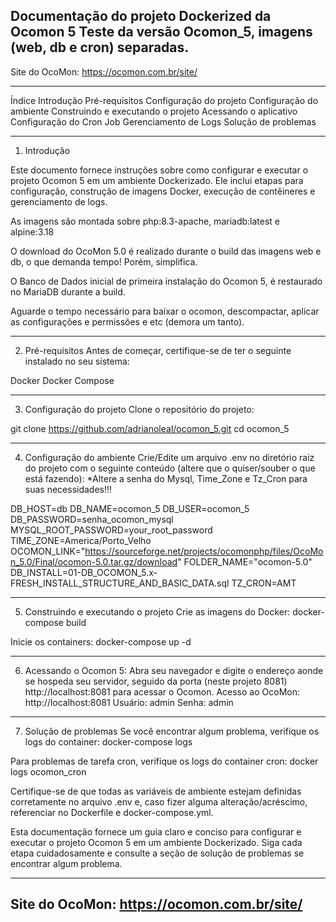 Documentação do projeto Dockerized da Ocomon 5
Teste da versão Ocomon_5, imagens (web, db e cron) separadas.
--------------------------------------------------------------
Site do OcoMon: https://ocomon.com.br/site/
___________________________________________
Índice
Introdução
Pré-requisitos
Configuração do projeto
Configuração do ambiente
Construindo e executando o projeto
Acessando o aplicativo
Configuração do Cron Job
Gerenciamento de Logs
Solução de problemas

_____________
1. Introdução

Este documento fornece instruções sobre como configurar e executar o projeto Ocomon 5 em um ambiente Dockerizado. Ele inclui etapas para configuração, construção de imagens Docker, execução de contêineres e gerenciamento de logs.

As imagens são montada sobre php:8.3-apache, mariadb:latest e alpine:3.18

O download do OcoMon 5.0 é realizado durante o build das imagens web e db, o que demanda tempo! Porém, simplifica.

O Banco de Dados inicial de primeira instalação do Ocomon 5, é restaurado no MariaDB durante a build.

Aguarde o tempo necessário para baixar o ocomon, descompactar, aplicar as configurações e permissões e etc (demora um tanto).

-----------------
2. Pré-requisitos
Antes de começar, certifique-se de ter o seguinte instalado no seu sistema:

Docker
Docker Compose

---------------------------
3. Configuração do projeto
Clone o repositório do projeto:

git clone https://github.com/adrianoleal/ocomon_5.git
cd ocomon_5

---------------------------
4. Configuração do ambiente
Crie/Edite um arquivo .env no diretório raiz do projeto com o seguinte conteúdo (altere que o quiser/souber o que está fazendo):
*Altere a senha do Mysql, Time_Zone e Tz_Cron para suas necessidades!!!

DB_HOST=db
DB_NAME=ocomon_5
DB_USER=ocomon_5
DB_PASSWORD=senha_ocomon_mysql
MYSQL_ROOT_PASSWORD=your_root_password
TIME_ZONE=America/Porto_Velho
OCOMON_LINK="https://sourceforge.net/projects/ocomonphp/files/OcoMon_5.0/Final/ocomon-5.0.tar.gz/download"
FOLDER_NAME="ocomon-5.0"
DB_INSTALL=01-DB_OCOMON_5.x-FRESH_INSTALL_STRUCTURE_AND_BASIC_DATA.sql
TZ_CRON=AMT

-------------------------------------
5. Construindo e executando o projeto
Crie as imagens do Docker:
docker-compose build

Inicie os containers:
docker-compose up -d

-------------------------
6. Acessando o Ocomon 5:
Abra seu navegador e digite o endereço aonde se hospeda seu servidor, seguido da porta (neste projeto 8081) http://localhost:8081 para acessar o Ocomon.
Acesso ao OcoMon:
http://localhost:8081
Usuário: admin Senha: admin

-------------------------
7. Solução de problemas
Se você encontrar algum problema, verifique os logs do container:
docker-compose logs

Para problemas de tarefa cron, verifique os logs do container cron:
docker logs ocomon_cron

Certifique-se de que todas as variáveis ​​de ambiente estejam definidas corretamente no arquivo .env e, caso fizer alguma alteração/acréscimo, referenciar no Dockerfile e docker-compose.yml.

Esta documentação fornece um guia claro e conciso para configurar e executar o projeto Ocomon 5 em um ambiente Dockerizado. Siga cada etapa cuidadosamente e consulte a seção de solução de problemas se encontrar algum problema.
____________________________
Site do OcoMon: https://ocomon.com.br/site/
-
